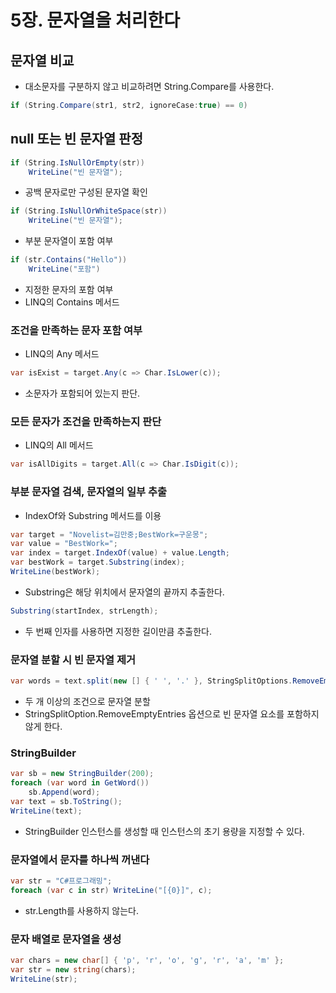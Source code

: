 # 5장. 문자열을 처리한다

## 문자열 비교

* 대소문자를 구분하지 않고 비교하려면 String.Compare를 사용한다.

```cs
if (String.Compare(str1, str2, ignoreCase:true) == 0)
```

## null 또는 빈 문자열 판정

```cs
if (String.IsNullOrEmpty(str))
    WriteLine("빈 문자열");
```

* 공백 문자로만 구성된 문자열 확인

```cs
if (String.IsNullOrWhiteSpace(str))
    WriteLine("빈 문자열");
```

* 부분 문자열이 포함 여부

```cs
if (str.Contains("Hello"))
    WriteLine("포함")
```

* 지정한 문자의 포함 여부
* LINQ의 Contains 메서드

### 조건을 만족하는 문자 포함 여부

* LINQ의 Any 메서드

```cs
var isExist = target.Any(c => Char.IsLower(c));
```

* 소문자가 포함되어 있는지 판단.

### 모든 문자가 조건을 만족하는지 판단

* LINQ의 All 메서드

```cs
var isAllDigits = target.All(c => Char.IsDigit(c));
```

### 부분 문자열 검색, 문자열의 일부 추출

* IndexOf와 Substring 메서드를 이용

```cs
var target = "Novelist=김만중;BestWork=구운몽";
var value = "BestWork=";
var index = target.IndexOf(value) + value.Length;
var bestWork = target.Substring(index);
WriteLine(bestWork);
```

* Substring은 해당 위치에서 문자열의 끝까지 추출한다.

```cs
Substring(startIndex, strLength);
```

* 두 번째 인자를 사용하면 지정한 길이만큼 추출한다.

### 문자열 분할 시 빈 문자열 제거

```cs
var words = text.split(new [] { ' ', '.' }, StringSplitOptions.RemoveEmptyEntries);
```

* 두 개 이상의 조건으로 문자열 분할
* StringSplitOption.RemoveEmptyEntries 옵션으로 빈 문자열 요소를 포함하지 않게 한다.

### StringBuilder

```cs
var sb = new StringBuilder(200);
foreach (var word in GetWord())
    sb.Append(word);
var text = sb.ToString();
WriteLine(text);
```

* StringBuilder 인스턴스를 생성할 때 인스턴스의 초기 용량을 지정할 수 있다.

### 문자열에서 문자를 하나씩 꺼낸다

```cs
var str = "C#프로그래밍";
foreach (var c in str) WriteLine("[{0}]", c);
```

* str.Length를 사용하지 않는다.

### 문자 배열로 문자열을 생성

```cs
var chars = new char[] { 'p', 'r', 'o', 'g', 'r', 'a', 'm' };
var str = new string(chars);
WriteLine(str);
```
